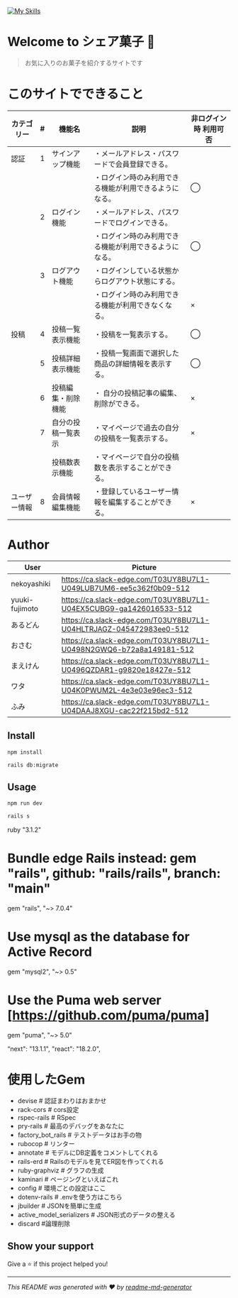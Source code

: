 [![My Skills](https://skillicons.dev/icons?i=js,html,css,tailwind,react,nextjs,rails,mysql,figma,git,postman)](https://skillicons.dev)

# Welcome to シェア菓子 👋

> お気に入りのお菓子を紹介するサイトです


# このサイトでできること


|カテゴリー|#|機能名          |説明                                |非ログイン時 利用可否|
|----------|-|------------------|------------------------------------------------------|--|
|認証      |1|サインアップ機能  |・メールアドレス・パスワードで会員登録できる。|        |  |
|          | |                  |・ログイン時のみ利用できる機能が利用できるようになる。|◯|
|          |2|ログイン機能      |・メールアドレス、パスワードでログインできる。|       |  |
|          | |                  |・ログイン時のみ利用できる機能が利用できるようになる。|◯|
|          |3|ログアウト機能    |・ログインしている状態からログアウト状態にする。      |  |
|          | |                  |・ログイン時のみ利用できる機能が利用できなくなる。    |×|
|投稿      |4|投稿一覧表示機能  |・投稿を一覧表示する。                                |◯|
|          |5|投稿詳細表示機能  |・投稿一覧画面で選択した商品の詳細情報を表示する。    |◯|
|          |6|投稿編集・削除機能|・ 自分の投稿記事の編集、削除ができる。	             |×|
|          |7|自分の投稿一覧表示|・マイページで過去の自分の投稿を一覧表示する。	       |×|
|          | |投稿数表示機能	  |・マイページで自分の投稿数を表示することができる。    | |
|ユーザー情報|8|会員情報編集機能|・登録しているユーザー情報を編集することができる。      |×|


# Author
|User          |Picture|
|--------------|--------|
|nekoyashiki   |https://ca.slack-edge.com/T03UY8BU7L1-U049LUB7UM6-ee5c362f0b09-512|
|yuuki-fujimoto|https://ca.slack-edge.com/T03UY8BU7L1-U04EX5CUBG9-ga1426016533-512|
|あるどん      |https://ca.slack-edge.com/T03UY8BU7L1-U04HLTRJAGZ-045472983ee0-512|
|おさむ        |https://ca.slack-edge.com/T03UY8BU7L1-U0498N2GWQ6-b72a8a149181-512|
|まえけん      |https://ca.slack-edge.com/T03UY8BU7L1-U0496QZDAR1-g9820e18427e-512|
|ワタ          |https://ca.slack-edge.com/T03UY8BU7L1-U04K0PWUM2L-4e3e03e96ec3-512|
|ふみ          |https://ca.slack-edge.com/T03UY8BU7L1-U04DAAJ8XGU-cac22f215bd2-512|
## Install

```sh
npm install
```
```sh
rails db:migrate
```


## Usage

```sh
npm run dev
```
```sh
rails s
```


ruby "3.1.2"
# Bundle edge Rails instead: gem "rails", github: "rails/rails", branch: "main"
gem "rails", "~> 7.0.4"
# Use mysql as the database for Active Record
gem "mysql2", "~> 0.5"
# Use the Puma web server [https://github.com/puma/puma]
gem "puma", "~> 5.0"

“next": "13.1.1",
"react": "18.2.0",

# 使用したGem
- devise # 認証まわりはおまかせ
- rack-cors # cors設定
- rspec-rails # RSpec
- pry-rails # 最高のデバッグをあなたに
- factory_bot_rails # テストデータはお手の物
- rubocop # リンター
- annotate # モデルにDB定義をコメントしてくれる
- rails-erd # Railsのモデルを見てER図を作ってくれる
- ruby-graphviz # グラフの生成
- kaminari # ページングといえばこれ
- config # 環境ごとの設定はここ
- dotenv-rails # .envを使う方はこちら
- jbuilder # JSONを簡単に生成
- active_model_serializers # JSON形式のデータの整える
- discard #論理削除
  
## Show your support

Give a ⭐️ if this project helped you!



***
_This README was generated with ❤️ by [readme-md-generator](https://github.com/kefranabg/readme-md-generator)_

